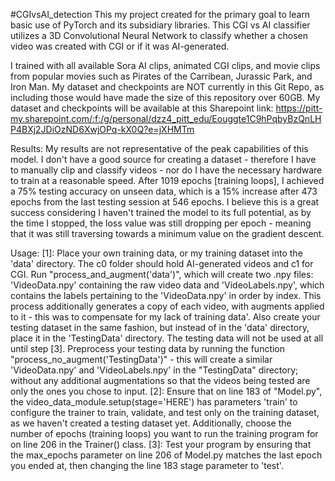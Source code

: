 #CGIvsAI_detection
This my project created for the primary goal to learn basic use of PyTorch and its subsidiary libraries.
This CGI vs AI classifier utilizes a 3D Convolutional Neural Network to classify whether a chosen video was created with CGI or if it was AI-generated.

I trained with all available Sora AI clips, animated CGI clips, and movie clips from popular movies such as Pirates of the Carribean, Jurassic Park, and Iron Man.
My dataset and checkpoints are NOT currently in this Git Repo, as including those would have made the size of this repository over 60GB. 
My dataset and checkpoints will be available at this Sharepoint link: https://pitt-my.sharepoint.com/:f:/g/personal/dzz4_pitt_edu/Eouggte1C9hPqbyBzQnLHP4BXj2JDiOzND6XwjOPq-kX0Q?e=jXHMTm

Results: 
    My results are not representative of the peak capabilities of this model. I don't have a good source for creating a dataset - therefore I have to manually clip and classify videos - nor do I have the necessary hardware to train at a reasonable speed. After 1019 epochs [training loops], I achieved a 75% testing accuracy on unseen data, which is a 15% increase after 473 epochs from the last testing session at 546 epochs. I believe this is a great success considering I haven't trained the model to its full potential, as by the time I stopped, the loss value was still dropping per epoch - meaning that it was still traversing towards a minimum value on the gradient descent.

Usage: 
    [1]: Place your own training data, or my training dataset into the 'data' directory. The c0 folder should hold AI-generated videos and c1 for CGI. Run "process_and_augment('data')", which will create two .npy files: 'VideoData.npy' containing the raw video data and 'VideoLabels.npy', which contains the labels pertaining to the 'VideoData.npy' in order by index. This process additionally generates a copy of each video, with augments applied to it - this was to compensate for my lack of training data'. Also create your testing dataset in the same fashion, but instead of in the 'data' directory, place it in the 'TestingData' directory. The testing data will not be used at all until step [3]. Preprocess your testing data by running the function "process_no_augment('TestingData')" - this will create a similar 'VideoData.npy' and 'VideoLabels.npy' in the "TestingData" directory; without any additional augmentations so that the videos being tested are only the ones you chose to input.
        [2]: Ensure that on line 183 of "Model.py", the video_data_module.setup(stage='HERE') has parameters 'train' to configure the trainer to train, validate, and test only on the training dataset, as we haven't created a testing dataset yet.
            Additionally, choose the number of epochs (training loops) you want to run the training program for on line 206 in the Trainer() class. 
            [3]: Test your program by ensuring that the max_epochs parameter on line 206 of Model.py matches the last epoch you ended at, then changing the line 183 stage parameter to 'test'.
